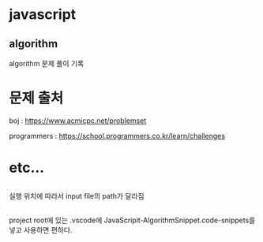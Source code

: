 # javascript

## algorithm

algorithm 문제 풀이 기록

# 문제 출처

boj : https://www.acmicpc.net/problemset

programmers : https://school.programmers.co.kr/learn/challenges

# etc...

##

실행 위치에 따라서 input file의 path가 달라짐

##

project root에 있는 .vscode에 JavaScripit-AlgorithmSnippet.code-snippets를 넣고 사용하면 편하다.
